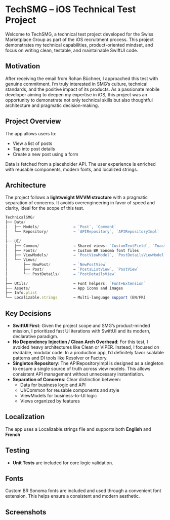 # **TechSMG – iOS Technical Test Project**

Welcome to TechSMG, a technical test project developed for the Swiss Marketplace Group as part of the iOS recruitment process. This project demonstrates my technical capabilities, product-oriented mindset, and focus on writing clean, testable, and maintainable SwiftUI code.

## **Motivation**

After receiving the email from Rohan Büchner, I approached this test with genuine commitment. I’m truly interested in SMG’s culture, technical standards, and the positive impact of its products. As a passionate mobile developer aiming to deepen my expertise in iOS, this project was an opportunity to demonstrate not only technical skills but also thoughtful architecture and pragmatic decision-making.

## **Project Overview**

The app allows users to:

- View a list of posts
- Tap into post details
- Create a new post using a form

Data is fetched from a placeholder API. The user experience is enriched with reusable components, modern fonts, and localized strings.

## **Architecture**

The project follows a **lightweight MVVM structure** with a pragmatic separation of concerns. It avoids overengineering in favor of speed and clarity, ideal for the scope of this test.

```jsx
TechnicalSMG/
├── Data/
│   ├── Models/               → `Post`, `Comment`
│   └── Repository/           → `APIRepository`, `APIRepositoryImpl`
│
├── UI/
│   ├── Common/               → Shared views: `CustomTextField`, `ToastView`, `ErrorView`
│   ├── Fonts/                → Custom BR Sonoma font files
│   ├── ViewModels/           → `PostViewModel`, `PostDetailsViewModel`, `NewPostViewModel`
│   └── Views/
│       ├── NewPost/          → `NewPostView`
│       ├── Post/             → `PostsListView`, `PostView`
│       └── PostDetails/      → `PostDetailsView`
│
├── Utils/                    → Font helpers: `Font+Extension`
├── Assets/                   → App icons and images
├── Info.plist
└── Localizable.strings       → Multi-language support (EN/FR)
```

## **Key Decisions**

- **SwiftUI First**: Given the project scope and SMG’s product-minded mission, I prioritized fast UI iterations with SwiftUI and its modern, declarative paradigm.
- **No Dependency Injection / Clean Arch Overhead**: For this test, I avoided heavy architectures like Clean or VIPER. Instead, I focused on readable, modular code. In a production app, I’d definitely favor scalable patterns and DI tools like Resolver or Factory.
- **Singleton Repository**: The APIRepositoryImpl is designed as a singleton to ensure a single source of truth across view models. This allows consistent API management without unnecessary instantiation.
- **Separation of Concerns**: Clear distinction between:
    - Data for business logic and API
    - UI/Common for reusable components and style
    - ViewModels for business-to-UI logic
    - Views organized by features

## **Localization**

The app uses a Localizable.strings file and supports both **English** and **French**

## **Testing**

- **Unit Tests** are included for core logic validation.

## **Fonts**

Custom BR Sonoma fonts are included and used through a convenient font extension. This helps ensure a consistent and modern aesthetic.

## **Screenshots**

